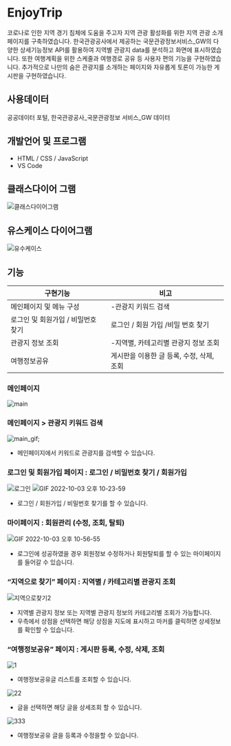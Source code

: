 # EnjoyTrip

코로나로 인한 지역 경기 침체에 도움을 주고자 지역 관광 활성화를 위한 지역 관광 소개 페이지를 구축하였습니다. 한국관광공사에서 제공하는 국문관광정보서비스_GW의 다양한 상세기능정보 API를 활용하여 지역별 관광지 data를 분석하고 화면에 표시하였습니다. 또한 여행계획을 위한 스케줄과 여행경로 공유 등 사용자 편의 기능을 구현하였습니다. 추가적으로 나만의 숨은 관광지를 소개하는 페이지와 자유롭게 토론이 가능한 게시판을 구현하였습니다.



## 사용데이터

공공데이터 포털, 한국관광공사_국문관광정보 서비스_GW 데이터



## 개발언어 및 프로그램

- HTML / CSS / JavaScript
- VS Code


## 클래스다이어 그램
![클래스다이어그램](/uploads/c2be8cefadacafea6cb4f765cd9895d2/클래스다이어그램.png)

## 유스케이스 다이어그램
![유수케이스](/uploads/198b3393b44953d55727d9873c4f63f8/유수케이스.png)

## 기능

구현기능 | 비고
--|--
메인페이지 및 메뉴 구성 | -관광지 키워드 검색
로그인 및 회원가입 / 비밀번호 찾기 | 로그인 / 회원 가입 /비밀 번호 찾기
관광지 정보 조회 | -지역별, 카테고리별 관광지 정보 조회
여행정보공유 | 게시판을 이용한 글 등록, 수정, 삭제, 조회



### 메인페이지

![main](/uploads/52fbc738cdd4efe03d229127fce99e17/main.png)



### 메인페이지 > 관광지 키워드 검색

![main_gif](https://lab.ssafy.com/rlaehddus815/enjoytrip_frontend_team_11/uploads/1d4820f080420f355ed5917d4f720052/%EB%A9%94%EC%9D%B8-%EA%B2%80%EC%83%89%EA%B8%B0%EB%8A%A5.gif);


- 메인페이지에서 키워드로 관광지를 검색할 수 있습니다.

### 로그인 및 회원가입 페이지 : 로그인 / 비밀번호 찾기 / 회원가입

![로그인](https://lab.ssafy.com/rlaehddus815/enjoytrip_frontend_team_11/uploads/a06dbb2f54c18b998ddf177ecde9001f/%EB%A1%9C%EA%B7%B8%EC%9D%B8_%EA%B8%B0%EB%8A%A5.gif)
![GIF 2022-10-03 오후 10-23-59](https://user-images.githubusercontent.com/48662662/193598290-bdb62425-320b-49c8-9064-c6ed62c8bc45.gif)

- 로그인 / 회원가입 / 비밀번호 찾기를 할 수 있습니다.


### 마이페이지 : 회원관리 (수정, 조회, 탈퇴)
![GIF 2022-10-03 오후 10-56-55](https://user-images.githubusercontent.com/48662662/193596357-e57f2d2e-0008-4501-823a-7fcf1d82ecad.gif)

- 로그인에 성공하였을 경우 회원정보 수정하거나 회원탈퇴를 할 수 있는 마이페이지를 들어갈 수 있습니다.



### “지역으로 찾기” 페이지 : 지역별 / 카테고리별 관광지 조회
![지역으로찾기2](https://lab.ssafy.com/rlaehddus815/enjoytrip_frontend_team_11/uploads/cdeeef90db0a08569706dfe786ab02b2/%EC%A7%80%EC%97%AD_%EA%B4%80%EA%B4%91%EC%A7%80_%EA%B2%80%EC%83%89.gif)

- 지역별 관광지 정보 또는 지역별 관광지 정보의 카테고리별 조회가 가능합니다.
- 우측에서 상점을 선택하면 해당 상점을 지도에 표시하고 마커를 클릭하면 상세정보를 확인할 수 있습니다.


### “여행정보공유” 페이지 : 게시판 등록, 수정, 삭제, 조회


![1](/uploads/d1d44895dbc882169f7e84b6a7968ce1/1.png)

- 여행정보공유글 리스트를 조회할 수 있습니다.

![22](/uploads/4835fa2e6dc0b4601ba62ee87f4d00f1/22.png)

- 글을 선택하면 해당 글을 상세조회 할 수 있습니다.

![333](/uploads/34fc4ad24cac1ec7a20bf542a9a8b1d4/333.png)

- 여행정보공유 글을 등록과 수정을할 수 있습니다.

